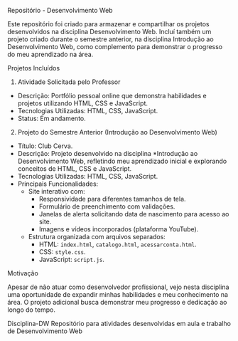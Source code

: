 Repositório - Desenvolvimento Web

Este repositório foi criado para armazenar e compartilhar os projetos desenvolvidos na disciplina Desenvolvimento Web. Incluí também um projeto criado durante o semestre anterior, na disciplina Introdução ao Desenvolvimento Web, como complemento para demonstrar o progresso do meu aprendizado na área.


Projetos Incluídos

 1. Atividade Solicitada pelo Professor
- Descrição: Portfólio pessoal online que demonstra habilidades e projetos utilizando HTML, CSS e JavaScript.
- Tecnologias Utilizadas: HTML, CSS, JavaScript.
- Status: Em andamento.

 2. Projeto do Semestre Anterior (Introdução ao Desenvolvimento Web)
- Título: Club Cerva.
- Descrição: Projeto desenvolvido na disciplina *Introdução ao Desenvolvimento Web, refletindo meu aprendizado inicial e explorando conceitos de HTML, CSS e JavaScript.
- Tecnologias Utilizadas: HTML, CSS, JavaScript.
- Principais Funcionalidades:
  - Site interativo com:
    - Responsividade para diferentes tamanhos de tela.
    - Formulário de preenchimento com validações.
    - Janelas de alerta solicitando data de nascimento para acesso ao site.
    - Imagens e vídeos incorporados (plataforma YouTube).
  - Estrutura organizada com arquivos separados:
    - HTML: `index.html`, `catalogo.html`, `acessarconta.html`.
    - CSS: `style.css`.
    - JavaScript: `script.js`.



Motivação

Apesar de não atuar como desenvolvedor profissional, vejo nesta disciplina uma oportunidade de expandir minhas habilidades e meu conhecimento na área. O projeto adicional busca demonstrar meu progresso e dedicação ao longo do tempo.


Disciplina-DW
Repositório para atividades desenvolvidas em aula e trabalho de Desenvolvimento Web
